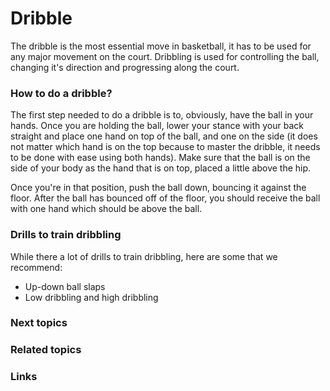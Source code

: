 # Dribble
The dribble is the most essential move in basketball, it has to be used for any major movement on the court. Dribbling is used for controlling the ball, changing it's direction and progressing along the court.

### How to do a dribble?
The first step needed to do a dribble is to, obviously, have the ball in your hands. Once you are holding the ball, lower your stance with your back straight and place one hand on top of the ball, and one on the side (it does not matter which hand is on the top because to master the dribble, it needs to be done with ease using both hands). Make sure that the ball is on the side of your body as the hand that is on top, placed a little above the hip.

Once you're in that position, push the ball down, bouncing it against the floor. After the ball has bounced off of the floor, you should receive the ball with one hand which should be above the ball. 
### Drills to train dribbling 
While there a lot of drills to train dribbling, here are some that we recommend:

- Up-down ball slaps
- Low dribbling and high dribbling

### Next topics

### Related topics

### Links


<!--stackedit_data:
eyJoaXN0b3J5IjpbODMwNDYzMzYwXX0=
-->